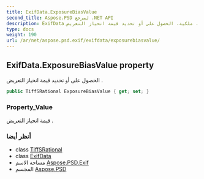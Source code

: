 ```yaml
---
title: ExifData.ExposureBiasValue
second_title: Aspose.PSD لمرجع .NET API
description: ExifData ملكية. الحصول على أو تحديد قيمة انحياز التعريض .
type: docs
weight: 190
url: /ar/net/aspose.psd.exif/exifdata/exposurebiasvalue/
---
```

## ExifData.ExposureBiasValue property

الحصول على أو تحديد قيمة انحياز التعريض .

```csharp
public TiffSRational ExposureBiasValue { get; set; }
```

### Property_Value

قيمة انحياز التعريض .

### أنظر أيضا

* class [TiffSRational](../../../aspose.psd.fileformats.tiff/tiffsrational/)
* class [ExifData](../)
* مساحة الاسم [Aspose.PSD.Exif](../../exifdata/)
* المجسم [Aspose.PSD](../../../)


